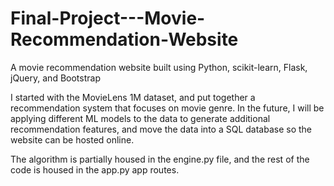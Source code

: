 # Final-Project---Movie-Recommendation-Website
A movie recommendation website built using Python, scikit-learn, Flask, jQuery, and Bootstrap

I started with the MovieLens 1M dataset, and put together a recommendation system that focuses on movie genre. 
In the future, I will be applying different ML models to the data to generate additional recommendation features, and move the data into a SQL database so the website can be hosted online. 

The algorithm is partially housed in the engine.py file, and the rest of the code is housed in the app.py app routes.

